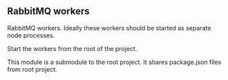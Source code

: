 RabbitMQ workers
---

RabbitMQ workers. Ideally these workers should be started as separate node processes.

Start the workers from the root of the project.

This module is a submodule to the root project. It shares package.json files from root project.